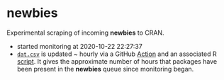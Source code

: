 # newbies
Experimental scraping of incoming **newbies** to CRAN.

* started monitoring at 2020-10-22 22:27:37
* [`dat.csv`](https://github.com/tjtnew/newbies/blob/master/dat.csv) is updated ~ hourly via a
  GitHub [Action](https://github.com/tjtnew/newbies/blob/master/.github/workflows/snapshot_newbies.yml)
  and an associated R [script](https://github.com/tjtnew/newbies/blob/master/newbies.R). It gives the 
  approximate number of hours that packages have been present in the **newbies** queue since monitoring
  began.
